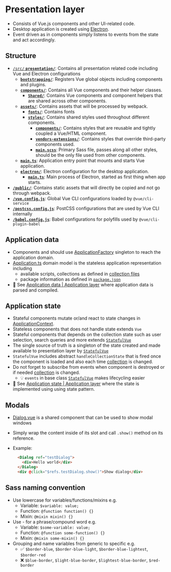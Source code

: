 # Presentation layer

- Consists of Vue.js components and other UI-related code.
- Desktop application is created using [Electron](https://www.electronjs.org/).
- Event driven as in components simply listens to events from the state and act accordingly.

## Structure

- [`/src/` **`presentation/`**](./../src/presentation/): Contains all presentation related code including Vue and Electron configurations
  - [**`bootstrapping/`**](./../src/presentation/bootstrapping/): Registers Vue global objects including components and plugins.
  - [**`components/`**](./../src/presentation/components/): Contains all Vue components and their helper classes.
    - [**`Shared/`**](./../src/presentation/components/Shared): Contains Vue components and component helpers that are shared across other components.
  - [**`assets/`**](./../src/presentation/assets/styles/): Contains assets that will be processed by webpack.
    - [**`fonts/`**](./../src/presentation/assets/fonts/): Contains fonts
    - [**`styles/`**](./../src/presentation/assets/styles/): Contains shared styles used throughout different components.
      - [**`components/`**](./../src/presentation/assets/styles/components): Contains styles that are reusable and tightly coupled a Vue/HTML component.
      - [**`vendors-extensions/`**](./../src/presentation/assets/styles/third-party-extensions): Contains styles that override third-party components used.
      - [**`main.scss`**](./../src/presentation/assets/styles/main.scss): Primary Sass file, passes along all other styles, should be the only file used from other components.
  - [**`main.ts`**](./../src/presentation/main.ts): Application entry point that mounts and starts Vue application.
  - [**`electron/`**](./../src/presentation/electron/): Electron configuration for the desktop application.
    - [**`main.ts`**](./../src/presentation/main.ts): Main process of Electron, started as first thing when app starts.
- [**`/public/`**](./../public/): Contains static assets that will directly be copied and not go through webpack.
- [**`/vue.config.js`**](./../vue.config.js): Global Vue CLI configurations loaded by `@vue/cli-service`
- [**`/postcss.config.js`**](./../postcss.config.js): PostCSS configurations that are used by Vue CLI internally
- [**`/babel.config.js`**](./../babel.config.js): Babel configurations for polyfills used by `@vue/cli-plugin-babel`

## Application data

- Components and should use [ApplicationFactory](./../src/application/ApplicationFactory.ts) singleton to reach the application domain.
- [Application.ts](../src/domain/Application.ts) domain model is the stateless application representation including
  - available scripts, collections as defined in [collection files](./collection-files.md)
  - package information as defined in [`package.json`](./../package.json)
- 📖 See [Application data | Application layer](./presentation.md#application-data) where application data is parsed and compiled.

## Application state

- Stateful components mutate or/and react to state changes in [ApplicationContext](./../src/application/Context/ApplicationContext.ts).
- Stateless components that does not handle state extends `Vue`
- Stateful components that depends on the collection state such as user selection, search queries and more extends [`StatefulVue`](./../src/presentation/components/Shared/StatefulVue.ts)
- The single source of truth is a singleton of the state created and made available to presentation layer by [`StatefulVue`](./../src/presentation/components/Shared/StatefulVue.ts)
- `StatefulVue` includes abstract `handleCollectionState` that is fired once the component is loaded and also each time [collection](./collection-files.md) is changed.
- Do not forget to subscribe from events when component is destroyed or if needed [collection](./collection-files.md) is changed.
  - 💡 `events` in base class [`StatefulVue`](./../src/presentation/components/Shared/StatefulVue.ts) makes lifecycling easier
- 📖 See [Application state | Application layer](./presentation.md#application-state) where the state is implemented using using state pattern.

## Modals

- [Dialog.vue](./../src/presentation/components/Shared/Dialog.vue) is a shared component that can be used to show modal windows
- Simply wrap the content inside of its slot and call `.show()` method on its reference.
- Example:

  ```html
    <Dialog ref="testDialog">
      <div>Hello world</div>
    </Dialog>
    <div @click="$refs.testDialog.show()">Show dialog</div>
  ```

## Sass naming convention

- Use lowercase for variables/functions/mixins e.g.
  - Variable: `$variable: value;`
  - Function: `@function function() {}`
  - Mixin: `@mixin mixin() {}`
- Use - for a phrase/compound word e.g.
  - Variable: `$some-variable: value;`
  - Function: `@function some-function() {}`
  - Mixin: `@mixin some-mixin() {}`
- Grouping and name variables from generic to specific e.g.
  - ✅ `$border-blue`, `$border-blue-light`, `$border-blue-lightest`, `$border-red`
  - ❌ `$blue-border`, `$light-blue-border`, `$lightest-blue-border`, `$red-border`
  